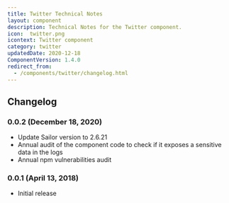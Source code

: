 ```yaml
---
title: Twitter Technical Notes
layout: component
description: Technical Notes for the Twitter component.
icon:  twitter.png
icontext: Twitter component
category: twitter
updatedDate: 2020-12-18
ComponentVersion: 1.4.0
redirect_from:
  - /components/twitter/changelog.html
---
```


## Changelog

### 0.0.2 (December 18, 2020)

* Update Sailor version to 2.6.21
* Annual audit of the component code to check if it exposes a sensitive data in the logs
* Annual npm vulnerabilities audit

### 0.0.1 (April 13, 2018)

* Initial release
